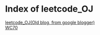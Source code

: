 # Index of leetcode_OJ
[leetcode_OJ(Old blog, from google blogger)](http://alfonshwu.blogspot.tw/2018/02/) <br />
[WC70](WC70.md)
